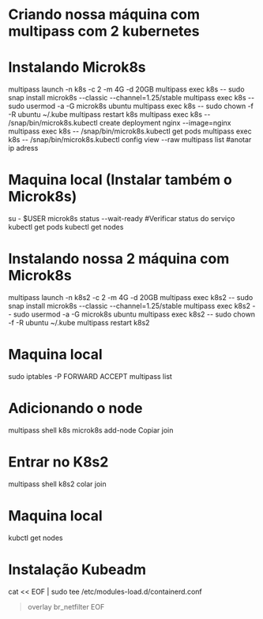 # Criando nossa máquina com multipass com 2 kubernetes


# Instalando Microk8s

multipass launch -n k8s -c 2 -m 4G -d 20GB
multipass exec k8s -- sudo snap install microk8s --classic --channel=1.25/stable
multipass exec k8s -- sudo usermod -a -G microk8s ubuntu
multipass exec k8s -- sudo chown -f -R ubuntu ~/.kube
multipass restart k8s
multipass exec k8s -- /snap/bin/microk8s.kubectl create deployment nginx --image=nginx
multipass exec k8s -- /snap/bin/microk8s.kubectl get pods
multipass exec k8s -- /snap/bin/microk8s.kubectl config view --raw
multipass list #anotar ip adress


# Maquina local (Instalar também o Microk8s)
su - $USER
microk8s status --wait-ready #Verificar status do serviço
kubectl get pods
kubectl get nodes


# Instalando nossa 2 máquina com Microk8s
multipass launch -n k8s2 -c 2 -m 4G -d 20GB
multipass exec k8s2 -- sudo snap install microk8s --classic --channel=1.25/stable
multipass exec k8s2 -- sudo usermod -a -G microk8s ubuntu
multipass exec k8s2 -- sudo chown -f -R ubuntu ~/.kube
multipass restart k8s2

# Maquina local
sudo iptables -P FORWARD ACCEPT
multipass list

# Adicionando o node
multipass shell k8s
microk8s add-node
Copiar join

# Entrar no K8s2
multipass shell k8s2
colar join

# Maquina local
kubctl get nodes

# Instalação Kubeadm
cat << EOF | sudo tee /etc/modules-load.d/containerd.conf
>overlay
>br_netfilter
>EOF